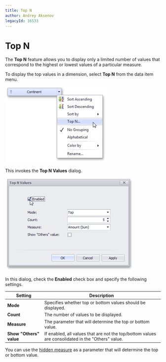 ```yaml
---
title: Top N
author: Andrey Aksenov
legacyId: 16533
---
```

# Top N
The **Top N** feature allows you to display only a limited number of values that correspond to the highest or lowest values of a particular measure.

To display the top values in a dimension, select **Top N** from the data item menu.

![DataShaping_TopN_MenuItem](../../../images/img19373.png)

This invokes the **Top N Values** dialog.

![DataShaping_TopN_Dialog](../../../images/img19374.png)

In this dialog, check the **Enabled** check box and specify the following settings.

| Setting | Description |
|---|---|
| **Mode** | Specifies whether top or bottom values should be displayed. |
| **Count** | The number of values to be displayed. |
| **Measure** | The parameter that will determine the top or bottom value. |
| **Show "Others" value** | If enabled, all values that are not the top/bottom values are consolidated in the "Others" value. |

You can use the [hidden measure](../binding-dashboard-items-to-data/hidden-data-items.md) as a parameter that will determine the top or bottom value.